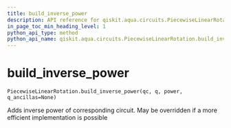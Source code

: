 ```yaml
---
title: build_inverse_power
description: API reference for qiskit.aqua.circuits.PiecewiseLinearRotation.build_inverse_power
in_page_toc_min_heading_level: 1
python_api_type: method
python_api_name: qiskit.aqua.circuits.PiecewiseLinearRotation.build_inverse_power
---
```


# build\_inverse\_power

<span id="qiskit.aqua.circuits.PiecewiseLinearRotation.build_inverse_power" />

`PiecewiseLinearRotation.build_inverse_power(qc, q, power, q_ancillas=None)`

Adds inverse power of corresponding circuit. May be overridden if a more efficient implementation is possible

